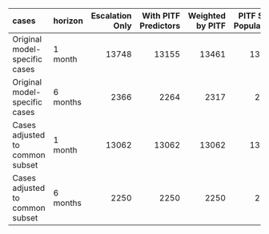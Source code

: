 |cases                           |horizon  | Escalation Only| With PITF Predictors| Weighted by PITF| PITF Split Population| PITF Only|
|:-------------------------------|:--------|---------------:|--------------------:|----------------:|---------------------:|---------:|
|Original model-specific cases   |1 month  |           13748|                13155|            13461|                 13748|     13510|
|Original model-specific cases   |6 months |            2366|                 2264|             2317|                  2366|      2265|
|Cases adjusted to common subset |1 month  |           13062|                13062|            13062|                 13062|     13062|
|Cases adjusted to common subset |6 months |            2250|                 2250|             2250|                  2250|      2250|

